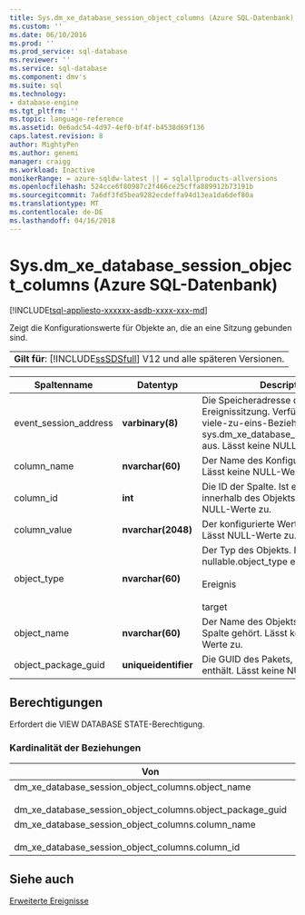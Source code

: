 ```yaml
---
title: Sys.dm_xe_database_session_object_columns (Azure SQL-Datenbank) | Microsoft Docs
ms.custom: ''
ms.date: 06/10/2016
ms.prod: ''
ms.prod_service: sql-database
ms.reviewer: ''
ms.service: sql-database
ms.component: dmv's
ms.suite: sql
ms.technology:
- database-engine
ms.tgt_pltfrm: ''
ms.topic: language-reference
ms.assetid: 0e6adc54-4d97-4ef0-bf4f-b4538d69f136
caps.latest.revision: 8
author: MightyPen
ms.author: genemi
manager: craigg
ms.workload: Inactive
monikerRange: = azure-sqldw-latest || = sqlallproducts-allversions
ms.openlocfilehash: 524cce6f80987c2f466ce25cffa889912b73191b
ms.sourcegitcommit: 7a6df3fd5bea9282ecdeffa94d13ea1da6def80a
ms.translationtype: MT
ms.contentlocale: de-DE
ms.lasthandoff: 04/16/2018
---
```

# <a name="sysdmxedatabasesessionobjectcolumns-azure-sql-database"></a>Sys.dm_xe_database_session_object_columns (Azure SQL-Datenbank)
[!INCLUDE[tsql-appliesto-xxxxxx-asdb-xxxx-xxx-md](../../includes/tsql-appliesto-xxxxxx-asdb-xxxx-xxx-md.md)]

  Zeigt die Konfigurationswerte für Objekte an, die an eine Sitzung gebunden sind.  
  
||  
|-|  
|**Gilt für**: [!INCLUDE[ssSDSfull](../../includes/sssdsfull-md.md)] V12 und alle späteren Versionen.|  
  
|Spaltenname|Datentyp|Description|  
|-----------------|---------------|-----------------|  
|event_session_address|**varbinary(8)**|Die Speicheradresse der Ereignissitzung. Verfügt über eine viele-zu-eins-Beziehung mit sys.dm_xe_database_sessions.address aus. Lässt keine NULL-Werte zu.|  
|column_name|**nvarchar(60)**|Der Name des Konfigurationswerts. Lässt keine NULL-Werte zu.|  
|column_id|**int**|Die ID der Spalte. Ist eindeutig innerhalb des Objekts. Lässt keine NULL-Werte zu.|  
|column_value|**nvarchar(2048)**|Der konfigurierte Wert der Spalte. Lässt NULL-Werte zu.|  
|object_type|**nvarchar(60)**|Der Typ des Objekts.  Ist keine nullable.object_type eines:<br /><br /> Ereignis<br /><br /> target|  
|object_name|**nvarchar(60)**|Der Name des Objekts, zu dem diese Spalte gehört. Lässt keine NULL-Werte zu.|  
|object_package_guid|**uniqueidentifier**|Die GUID des Pakets, das das Objekt enthält. Lässt keine NULL-Werte zu.|  
  
## <a name="permissions"></a>Berechtigungen  
 Erfordert die VIEW DATABASE STATE-Berechtigung.  
  
### <a name="relationship-cardinalities"></a>Kardinalität der Beziehungen  
  
|Von|Aktion|Beziehung|  
|----------|--------|------------------|  
|dm_xe_database_session_object_columns.object_name<br /><br /> dm_xe_database_session_object_columns.object_package_guid|sys.dm_xe_objects.package_guid<br /><br /> sys.dm_xe_objects.name|n:1|  
|dm_xe_database_session_object_columns.column_name<br /><br /> dm_xe_database_session_object_columns.column_id|sys.dm_xe_object_columns.name<br /><br /> sys.dm_xe_object_columns.column_id|n:1|  
  
## <a name="see-also"></a>Siehe auch  
 [Erweiterte Ereignisse](../../relational-databases/extended-events/extended-events.md)  
  
  
